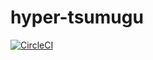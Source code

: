 # hyper-tsumugu

[![CircleCI](https://circleci.com/gh/YutaGoto/hyper-tsumugu/tree/main.svg?style=svg)](https://circleci.com/gh/YutaGoto/hyper-tsumugu/tree/main)
